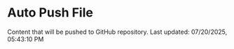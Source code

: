 # Auto Push File

Content that will be pushed to GitHub repository.
Last updated: 07/20/2025, 05:43:10 PM